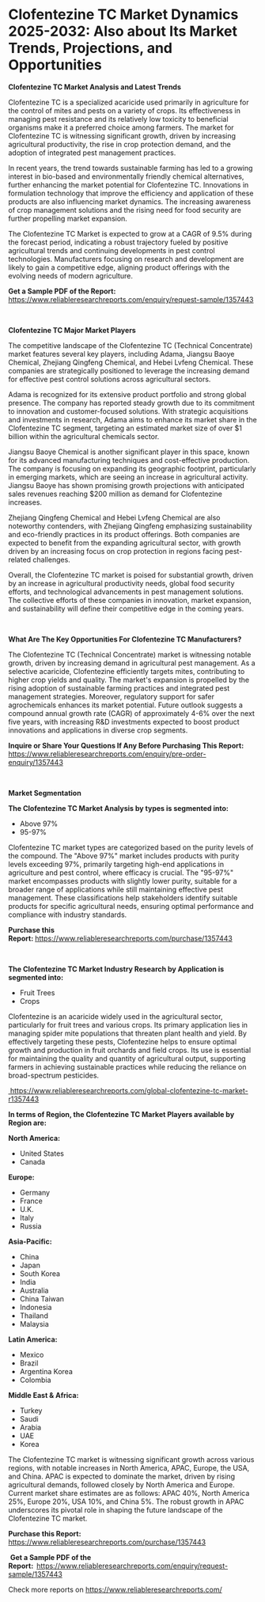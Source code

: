 <p><h1>Clofentezine TC Market Dynamics 2025-2032: Also about Its Market Trends, Projections, and Opportunities</h1></p><p><strong>Clofentezine TC Market Analysis and Latest Trends</strong></p>
<p><p>Clofentezine TC is a specialized acaricide used primarily in agriculture for the control of mites and pests on a variety of crops. Its effectiveness in managing pest resistance and its relatively low toxicity to beneficial organisms make it a preferred choice among farmers. The market for Clofentezine TC is witnessing significant growth, driven by increasing agricultural productivity, the rise in crop protection demand, and the adoption of integrated pest management practices.</p><p>In recent years, the trend towards sustainable farming has led to a growing interest in bio-based and environmentally friendly chemical alternatives, further enhancing the market potential for Clofentezine TC. Innovations in formulation technology that improve the efficiency and application of these products are also influencing market dynamics. The increasing awareness of crop management solutions and the rising need for food security are further propelling market expansion.</p><p>The Clofentezine TC Market is expected to grow at a CAGR of 9.5% during the forecast period, indicating a robust trajectory fueled by positive agricultural trends and continuing developments in pest control technologies. Manufacturers focusing on research and development are likely to gain a competitive edge, aligning product offerings with the evolving needs of modern agriculture.</p></p>
<p><strong>Get a Sample PDF of the Report:&nbsp;</strong> <a href="https://www.reliableresearchreports.com/enquiry/request-sample/1357443?utm_campaign=3283&utm_medium=2&utm_source=Github&utm_content=ia&utm_term=02042025&utm_id=clofentezine-tc">https://www.reliableresearchreports.com/enquiry/request-sample/1357443</a></p>
<p>&nbsp;</p>
<p><strong>Clofentezine TC Major Market Players</strong></p>
<p><p>The competitive landscape of the Clofentezine TC (Technical Concentrate) market features several key players, including Adama, Jiangsu Baoye Chemical, Zhejiang Qingfeng Chemical, and Hebei Lvfeng Chemical. These companies are strategically positioned to leverage the increasing demand for effective pest control solutions across agricultural sectors.</p><p>Adama is recognized for its extensive product portfolio and strong global presence. The company has reported steady growth due to its commitment to innovation and customer-focused solutions. With strategic acquisitions and investments in research, Adama aims to enhance its market share in the Clofentezine TC segment, targeting an estimated market size of over $1 billion within the agricultural chemicals sector.</p><p>Jiangsu Baoye Chemical is another significant player in this space, known for its advanced manufacturing techniques and cost-effective production. The company is focusing on expanding its geographic footprint, particularly in emerging markets, which are seeing an increase in agricultural activity. Jiangsu Baoye has shown promising growth projections with anticipated sales revenues reaching $200 million as demand for Clofentezine increases.</p><p>Zhejiang Qingfeng Chemical and Hebei Lvfeng Chemical are also noteworthy contenders, with Zhejiang Qingfeng emphasizing sustainability and eco-friendly practices in its product offerings. Both companies are expected to benefit from the expanding agricultural sector, with growth driven by an increasing focus on crop protection in regions facing pest-related challenges.</p><p>Overall, the Clofentezine TC market is poised for substantial growth, driven by an increase in agricultural productivity needs, global food security efforts, and technological advancements in pest management solutions. The collective efforts of these companies in innovation, market expansion, and sustainability will define their competitive edge in the coming years.</p></p>
<p>&nbsp;</p>
<p><strong>What Are The Key Opportunities For Clofentezine TC Manufacturers?</strong></p>
<p><p>The Clofentezine TC (Technical Concentrate) market is witnessing notable growth, driven by increasing demand in agricultural pest management. As a selective acaricide, Clofentezine efficiently targets mites, contributing to higher crop yields and quality. The market's expansion is propelled by the rising adoption of sustainable farming practices and integrated pest management strategies. Moreover, regulatory support for safer agrochemicals enhances its market potential. Future outlook suggests a compound annual growth rate (CAGR) of approximately 4-6% over the next five years, with increasing R&D investments expected to boost product innovations and applications in diverse crop segments.</p></p>
<p><strong>Inquire or Share Your Questions If Any Before Purchasing This Report:</strong> <a href="https://www.reliableresearchreports.com/enquiry/pre-order-enquiry/1357443?utm_campaign=3283&utm_medium=2&utm_source=Github&utm_content=ia&utm_term=02042025&utm_id=clofentezine-tc">https://www.reliableresearchreports.com/enquiry/pre-order-enquiry/1357443</a></p>
<p>&nbsp;</p>
<p><strong>Market Segmentation</strong></p>
<p><strong>The Clofentezine TC Market Analysis by types is segmented into:</strong></p>
<p><ul><li>Above 97%</li><li>95-97%</li></ul></p>
<p><p>Clofentezine TC market types are categorized based on the purity levels of the compound. The "Above 97%" market includes products with purity levels exceeding 97%, primarily targeting high-end applications in agriculture and pest control, where efficacy is crucial. The "95-97%" market encompasses products with slightly lower purity, suitable for a broader range of applications while still maintaining effective pest management. These classifications help stakeholders identify suitable products for specific agricultural needs, ensuring optimal performance and compliance with industry standards.</p></p>
<p><strong>Purchase this Report:&nbsp;</strong><a href="https://www.reliableresearchreports.com/purchase/1357443?utm_campaign=3283&utm_medium=2&utm_source=Github&utm_content=ia&utm_term=02042025&utm_id=clofentezine-tc">https://www.reliableresearchreports.com/purchase/1357443</a></p>
<p>&nbsp;</p>
<p><strong>The Clofentezine TC Market Industry Research by Application is segmented into:</strong></p>
<p><ul><li>Fruit Trees</li><li>Crops</li></ul></p>
<p><p>Clofentezine is an acaricide widely used in the agricultural sector, particularly for fruit trees and various crops. Its primary application lies in managing spider mite populations that threaten plant health and yield. By effectively targeting these pests, Clofentezine helps to ensure optimal growth and production in fruit orchards and field crops. Its use is essential for maintaining the quality and quantity of agricultural output, supporting farmers in achieving sustainable practices while reducing the reliance on broad-spectrum pesticides.</p></p>
<p><a href="https://www.reliableresearchreports.com/global-clofentezine-tc-market-r1357443?utm_campaign=3283&utm_medium=2&utm_source=Github&utm_content=ia&utm_term=02042025&utm_id=clofentezine-tc">&nbsp;https://www.reliableresearchreports.com/global-clofentezine-tc-market-r1357443</a></p>
<p><strong>In terms of Region, the Clofentezine TC Market Players available by Region are:</strong></p>
<p>
    <p> <strong> North America: </strong>
        <ul>
            <li>United States</li>
            <li>Canada</li>
        </ul>
        </p> 
    <p> <strong> Europe: </strong>
        <ul>
            <li>Germany</li>
            <li>France</li>
            <li>U.K.</li>
            <li>Italy</li>
            <li>Russia</li>
        </ul>
        </p> 
    <p> <strong> Asia-Pacific: </strong>
        <ul>
            <li>China</li>
            <li>Japan</li>
            <li>South Korea</li>
            <li>India</li>
            <li>Australia</li>
            <li>China Taiwan</li>
            <li>Indonesia</li>
            <li>Thailand</li>
            <li>Malaysia</li>
        </ul>
        </p> 
    <p> <strong> Latin America: </strong>
        <ul>
            <li>Mexico</li>
            <li>Brazil</li>
            <li>Argentina Korea</li>
            <li>Colombia</li>
        </ul>
        </p> 
    <p> <strong> Middle East & Africa: </strong>
        <ul>
            <li>Turkey</li>
            <li>Saudi</li>
            <li>Arabia</li>
            <li>UAE</li>
            <li>Korea</li>
        </ul>
    </p>
    </p>
<p><p>The Clofentezine TC market is witnessing significant growth across various regions, with notable increases in North America, APAC, Europe, the USA, and China. APAC is expected to dominate the market, driven by rising agricultural demands, followed closely by North America and Europe. Current market share estimates are as follows: APAC 40%, North America 25%, Europe 20%, USA 10%, and China 5%. The robust growth in APAC underscores its pivotal role in shaping the future landscape of the Clofentezine TC market.</p></p>
<p><strong>Purchase this Report: </strong><a href="https://www.reliableresearchreports.com/purchase/1357443?utm_campaign=3283&utm_medium=2&utm_source=Github&utm_content=ia&utm_term=02042025&utm_id=clofentezine-tc">https://www.reliableresearchreports.com/purchase/1357443</a></p>
<p>&nbsp;<strong>Get a Sample PDF of the Report:&nbsp;&nbsp;</strong><a href="https://www.reliableresearchreports.com/enquiry/request-sample/1357443?utm_campaign=3283&utm_medium=2&utm_source=Github&utm_content=ia&utm_term=02042025&utm_id=clofentezine-tc">https://www.reliableresearchreports.com/enquiry/request-sample/1357443</a></p>
<p><strong></strong></p>
<p>Check more reports on <a href="https://www.reliableresearchreports.com/?utm_campaign=3283&utm_medium=2&utm_source=Github&utm_content=ia&utm_term=02042025&utm_id=clofentezine-tc">https://www.reliableresearchreports.com/</a></p>